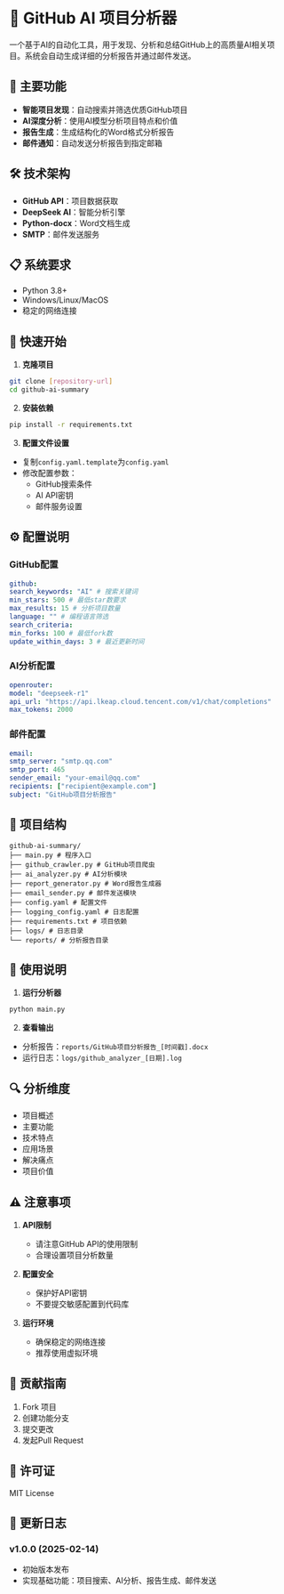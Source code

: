 # 🤖 GitHub AI 项目分析器

一个基于AI的自动化工具，用于发现、分析和总结GitHub上的高质量AI相关项目。系统会自动生成详细的分析报告并通过邮件发送。

## 🌟 主要功能

- **智能项目发现**：自动搜索并筛选优质GitHub项目
- **AI深度分析**：使用AI模型分析项目特点和价值
- **报告生成**：生成结构化的Word格式分析报告
- **邮件通知**：自动发送分析报告到指定邮箱

## 🛠️ 技术架构

- **GitHub API**：项目数据获取
- **DeepSeek AI**：智能分析引擎
- **Python-docx**：Word文档生成
- **SMTP**：邮件发送服务

## 📋 系统要求

- Python 3.8+
- Windows/Linux/MacOS
- 稳定的网络连接

## 🚀 快速开始

1. **克隆项目**
```bash
git clone [repository-url]
cd github-ai-summary
```

2. **安装依赖**
```bash
pip install -r requirements.txt
```

3. **配置文件设置**
- 复制`config.yaml.template`为`config.yaml`
- 修改配置参数：
  - GitHub搜索条件
  - AI API密钥
  - 邮件服务设置

## ⚙️ 配置说明

### GitHub配置
```yaml
github:
search_keywords: "AI" # 搜索关键词
min_stars: 500 # 最低star数要求
max_results: 15 # 分析项目数量
language: "" # 编程语言筛选
search_criteria:
min_forks: 100 # 最低fork数
update_within_days: 3 # 最近更新时间
```

### AI分析配置
```yaml
openrouter:
model: "deepseek-r1"
api_url: "https://api.lkeap.cloud.tencent.com/v1/chat/completions"
max_tokens: 2000
```

### 邮件配置
```yaml
email:
smtp_server: "smtp.qq.com"
smtp_port: 465
sender_email: "your-email@qq.com"
recipients: ["recipient@example.com"]
subject: "GitHub项目分析报告"
```

## 📁 项目结构
```
github-ai-summary/
├── main.py # 程序入口
├── github_crawler.py # GitHub项目爬虫
├── ai_analyzer.py # AI分析模块
├── report_generator.py # Word报告生成器
├── email_sender.py # 邮件发送模块
├── config.yaml # 配置文件
├── logging_config.yaml # 日志配置
├── requirements.txt # 项目依赖
├── logs/ # 日志目录
└── reports/ # 分析报告目录
```

## 📝 使用说明

1. **运行分析器**
```bash
python main.py
```

2. **查看输出**
- 分析报告：`reports/GitHub项目分析报告_[时间戳].docx`
- 运行日志：`logs/github_analyzer_[日期].log`

## 🔍 分析维度

- 项目概述
- 主要功能
- 技术特点
- 应用场景
- 解决痛点
- 项目价值

## ⚠️ 注意事项

1. **API限制**
   - 请注意GitHub API的使用限制
   - 合理设置项目分析数量

2. **配置安全**
   - 保护好API密钥
   - 不要提交敏感配置到代码库

3. **运行环境**
   - 确保稳定的网络连接
   - 推荐使用虚拟环境

## 🤝 贡献指南

1. Fork 项目
2. 创建功能分支
3. 提交更改
4. 发起Pull Request

## 📄 许可证

MIT License

## 🔄 更新日志

### v1.0.0 (2025-02-14)
- 初始版本发布
- 实现基础功能：项目搜索、AI分析、报告生成、邮件发送



